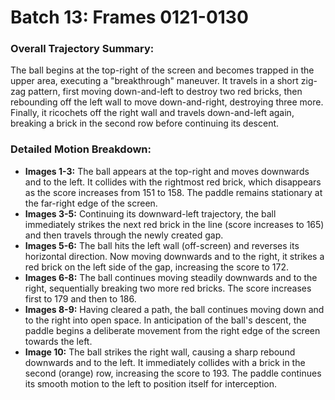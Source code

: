 # Batch 13: Frames 0121-0130

### Overall Trajectory Summary:
The ball begins at the top-right of the screen and becomes trapped in the upper area, executing a "breakthrough" maneuver. It travels in a short zig-zag pattern, first moving down-and-left to destroy two red bricks, then rebounding off the left wall to move down-and-right, destroying three more. Finally, it ricochets off the right wall and travels down-and-left again, breaking a brick in the second row before continuing its descent.

### Detailed Motion Breakdown:
*   **Images 1-3:** The ball appears at the top-right and moves downwards and to the left. It collides with the rightmost red brick, which disappears as the score increases from 151 to 158. The paddle remains stationary at the far-right edge of the screen.
*   **Images 3-5:** Continuing its downward-left trajectory, the ball immediately strikes the next red brick in the line (score increases to 165) and then travels through the newly created gap.
*   **Images 5-6:** The ball hits the left wall (off-screen) and reverses its horizontal direction. Now moving downwards and to the right, it strikes a red brick on the left side of the gap, increasing the score to 172.
*   **Images 6-8:** The ball continues moving steadily downwards and to the right, sequentially breaking two more red bricks. The score increases first to 179 and then to 186.
*   **Images 8-9:** Having cleared a path, the ball continues moving down and to the right into open space. In anticipation of the ball's descent, the paddle begins a deliberate movement from the right edge of the screen towards the left.
*   **Image 10:** The ball strikes the right wall, causing a sharp rebound downwards and to the left. It immediately collides with a brick in the second (orange) row, increasing the score to 193. The paddle continues its smooth motion to the left to position itself for interception.
